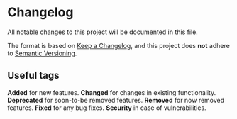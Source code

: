 # Changelog

All notable changes to this project will be documented in this file.

The format is based on [Keep a Changelog](https://keepachangelog.com/en/1.0.0/),
and this project does **not** adhere to [Semantic Versioning](https://semver.org/spec/v2.0.0.html).

## Useful tags

 **Added** for new features.
 **Changed** for changes in existing functionality.
 **Deprecated** for soon-to-be removed features.
 **Removed** for now removed features.
 **Fixed** for any bug fixes.
 **Security** in case of vulnerabilities.
